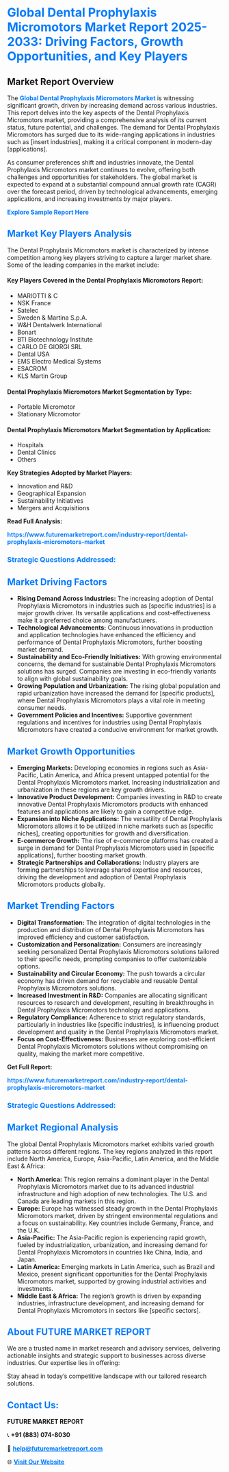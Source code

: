 <h1 style="color: #007BFF;">Global Dental Prophylaxis Micromotors Market Report 2025-2033: Driving Factors, Growth Opportunities, and Key Players</h1>

<section id="overview">
<h2>Market Report Overview</h2>
<p>The <a href="https://www.futuremarketreport.com/industry-report/dental-prophylaxis-micromotors-market" style="color: #007BFF; text-decoration: none;"><strong>Global Dental Prophylaxis Micromotors Market</strong></a> is witnessing significant growth, driven by increasing demand across various industries. This report delves into the key aspects of the Dental Prophylaxis Micromotors market, providing a comprehensive analysis of its current status, future potential, and challenges. The demand for Dental Prophylaxis Micromotors has surged due to its wide-ranging applications in industries such as [insert industries], making it a critical component in modern-day [applications].</p>
<p>As consumer preferences shift and industries innovate, the Dental Prophylaxis Micromotors market continues to evolve, offering both challenges and opportunities for stakeholders. The global market is expected to expand at a substantial compound annual growth rate (CAGR) over the forecast period, driven by technological advancements, emerging applications, and increasing investments by major players.</p>
</section>

<section id="overview">
<p><a href="https://www.futuremarketreport.com/request-sample/reportId=36105" style="color: #007BFF; text-decoration: none;"><strong>Explore Sample Report Here</strong></a></p>
</section>

<section id="key-players">
<h2 style="color: #007BFF;">Market Key Players Analysis</h2>
<p>The Dental Prophylaxis Micromotors market is characterized by intense competition among key players striving to capture a larger market share. Some of the leading companies in the market include:</p>
<h4>Key Players Covered in the Dental Prophylaxis Micromotors Report:</h4>
<ul><li>MARIOTTI &amp; C</li><li>NSK France</li><li>Satelec</li><li>Sweden &amp; Martina S.p.A.</li><li>W&amp;H Dentalwerk International</li><li>Bonart</li><li>BTI Biotechnology Institute</li><li>CARLO DE GIORGI SRL</li><li>Dental USA</li><li>EMS Electro Medical Systems</li><li>ESACROM</li><li>KLS Martin Group</li></ul>
<h4>Dental Prophylaxis Micromotors Market Segmentation by Type:</h4>
<ul><li>Portable Micromotor</li><li>Stationary Micromotor</li></ul>

<h4>Dental Prophylaxis Micromotors Market Segmentation by Application:</h4>
<ul><li>Hospitals</li><li>Dental Clinics</li><li>Others</li></ul>
<p><strong>Key Strategies Adopted by Market Players:</strong></p>
<ul>
<li>Innovation and R&D</li>
<li>Geographical Expansion</li>
<li>Sustainability Initiatives</li>
<li>Mergers and Acquisitions</li>
</ul>
</section>

<section>
<p><strong>Read Full Analysis: </strong></p><a href="https://www.futuremarketreport.com/industry-report/dental-prophylaxis-micromotors-market" style="color: #007BFF; text-decoration: none;"><strong>https://www.futuremarketreport.com/industry-report/dental-prophylaxis-micromotors-market</strong></a>
<h3 style="color: #007BFF;">Strategic Questions Addressed:</h3>
</section>

<section id="driving-factors">
<h2 style="color: #007BFF;">Market Driving Factors</h2>
<ul>
<li><strong>Rising Demand Across Industries:</strong> The increasing adoption of Dental Prophylaxis Micromotors in industries such as [specific industries] is a major growth driver. Its versatile applications and cost-effectiveness make it a preferred choice among manufacturers.</li>
<li><strong>Technological Advancements:</strong> Continuous innovations in production and application technologies have enhanced the efficiency and performance of Dental Prophylaxis Micromotors, further boosting market demand.</li>
<li><strong>Sustainability and Eco-Friendly Initiatives:</strong> With growing environmental concerns, the demand for sustainable Dental Prophylaxis Micromotors solutions has surged. Companies are investing in eco-friendly variants to align with global sustainability goals.</li>
<li><strong>Growing Population and Urbanization:</strong> The rising global population and rapid urbanization have increased the demand for [specific products], where Dental Prophylaxis Micromotors plays a vital role in meeting consumer needs.</li>
<li><strong>Government Policies and Incentives:</strong> Supportive government regulations and incentives for industries using Dental Prophylaxis Micromotors have created a conducive environment for market growth.</li>
</ul>
</section>

<section id="growth-opportunities">
<h2 style="color: #007BFF;">Market Growth Opportunities</h2>
<ul>
<li><strong>Emerging Markets:</strong> Developing economies in regions such as Asia-Pacific, Latin America, and Africa present untapped potential for the Dental Prophylaxis Micromotors market. Increasing industrialization and urbanization in these regions are key growth drivers.</li>
<li><strong>Innovative Product Development:</strong> Companies investing in R&D to create innovative Dental Prophylaxis Micromotors products with enhanced features and applications are likely to gain a competitive edge.</li>
<li><strong>Expansion into Niche Applications:</strong> The versatility of Dental Prophylaxis Micromotors allows it to be utilized in niche markets such as [specific niches], creating opportunities for growth and diversification.</li>
<li><strong>E-commerce Growth:</strong> The rise of e-commerce platforms has created a surge in demand for Dental Prophylaxis Micromotors used in [specific applications], further boosting market growth.</li>
<li><strong>Strategic Partnerships and Collaborations:</strong> Industry players are forming partnerships to leverage shared expertise and resources, driving the development and adoption of Dental Prophylaxis Micromotors products globally.</li>
</ul>
</section>

<section id="trending-factors">
<h2 style="color: #007BFF;">Market Trending Factors</h2>
<ul>
<li><strong>Digital Transformation:</strong> The integration of digital technologies in the production and distribution of Dental Prophylaxis Micromotors has improved efficiency and customer satisfaction.</li>
<li><strong>Customization and Personalization:</strong> Consumers are increasingly seeking personalized Dental Prophylaxis Micromotors solutions tailored to their specific needs, prompting companies to offer customizable options.</li>
<li><strong>Sustainability and Circular Economy:</strong> The push towards a circular economy has driven demand for recyclable and reusable Dental Prophylaxis Micromotors solutions.</li>
<li><strong>Increased Investment in R&D:</strong> Companies are allocating significant resources to research and development, resulting in breakthroughs in Dental Prophylaxis Micromotors technology and applications.</li>
<li><strong>Regulatory Compliance:</strong> Adherence to strict regulatory standards, particularly in industries like [specific industries], is influencing product development and quality in the Dental Prophylaxis Micromotors market.</li>
<li><strong>Focus on Cost-Effectiveness:</strong> Businesses are exploring cost-efficient Dental Prophylaxis Micromotors solutions without compromising on quality, making the market more competitive.</li>
</ul>
</section>

<section>
<p><strong>Get Full Report: </strong></p><a href="https://www.futuremarketreport.com/industry-report/dental-prophylaxis-micromotors-market" style="color: #007BFF; text-decoration: none;"><strong>https://www.futuremarketreport.com/industry-report/dental-prophylaxis-micromotors-market</strong></a>
<h3 style="color: #007BFF;">Strategic Questions Addressed:</h3>
</section>


<section id="regional-analysis">
<h2 style="color: #007BFF;">Market Regional Analysis</h2>
<p>The global Dental Prophylaxis Micromotors market exhibits varied growth patterns across different regions. The key regions analyzed in this report include North America, Europe, Asia-Pacific, Latin America, and the Middle East & Africa:</p>
<ul>
<li><strong>North America:</strong> This region remains a dominant player in the Dental Prophylaxis Micromotors market due to its advanced industrial infrastructure and high adoption of new technologies. The U.S. and Canada are leading markets in this region.</li>
<li><strong>Europe:</strong> Europe has witnessed steady growth in the Dental Prophylaxis Micromotors market, driven by stringent environmental regulations and a focus on sustainability. Key countries include Germany, France, and the U.K.</li>
<li><strong>Asia-Pacific:</strong> The Asia-Pacific region is experiencing rapid growth, fueled by industrialization, urbanization, and increasing demand for Dental Prophylaxis Micromotors in countries like China, India, and Japan.</li>
<li><strong>Latin America:</strong> Emerging markets in Latin America, such as Brazil and Mexico, present significant opportunities for the Dental Prophylaxis Micromotors market, supported by growing industrial activities and investments.</li>
<li><strong>Middle East & Africa:</strong> The region’s growth is driven by expanding industries, infrastructure development, and increasing demand for Dental Prophylaxis Micromotors in sectors like [specific sectors].</li>
</ul>
</section>

<footer>
<h2 style="color: #007BFF;">About FUTURE MARKET REPORT</h2>
<p>We are a trusted name in market research and advisory services, delivering actionable insights and strategic support to businesses across diverse industries. Our expertise lies in offering:</p>

<p>Stay ahead in today’s competitive landscape with our tailored research solutions.</p>

<h2 style="color: #007BFF;">Contact Us:</h2>
<p><strong>FUTURE MARKET REPORT</strong></p>
<p>📞 <strong>+91 (883) 074-8030</strong></p>
<p>📧 <strong><a href="mailto:help@futuremarketreport.com" style="color: #007BFF;">help@futuremarketreport.com</a></strong></p>
<p>🌐 <strong><a href="https://www.futuremarketreport.com/" style="color: #007BFF;">Visit Our Website</a></strong></p>
</footer>